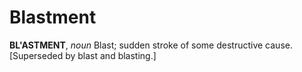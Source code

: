 # Blastment

**BL'ASTMENT**, _noun_ Blast; sudden stroke of some destructive cause. \[Superseded by blast and blasting.\]